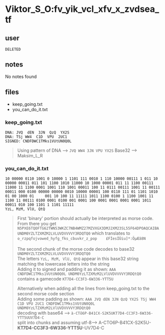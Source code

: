 # Viktor_S_O:fv_yik_vcl_xfv_x_zvdsea_tf
## user
```
DELETED
```
## notes

No notes found

## files
- keep_going.txt
- you_can_do_it.txt


### keep_going.txt
```
DNA: JVQ  dEN  3JN  QzQ  YX2S
DNA: TSj WW4  C1D  VPU  2UC1 
SIGNED: CNDFDWC1TMks1VUtUN0Q0L
```

> Using pattern of DNA --> `JVQ WW4 3JN VPU YX2S`
> Base32 --> Maksim_L_R


### you_can_do_it.txt
```
10 00000 0110 1001 0 10000 1 1101 111 0010 1 110 10000 00111 1 011 10 00000 00011 011 101 1100 1010 11000 10 1000 00001 011 11 1100 00111 11000 11 1100 0001 1001 110 1001 00011 100 11 0111 00111 1001 11 00111 00011 000 0100 00000 00000 0010 10000 00001 100 0110 111 01 1101 1010 01 00 1000 01     001 10 100 11 11111 1011 1100 0100 1 1100 1001 11 1100 11 00111 0100 0001 0100 001 0001 100 0001 0001 0001 0001 1011 00011 010 100 1101 1 1101 11111 
YzL, MzM, VlU, QtQ
```
> First 'binary' portion should actually be interpreted as morse code.
> From there you get `N5PXE6TQOFTG62TWN53WKZC7NB4WMZ27MZVXGX3DMJ2XM23SL55F64DPOAQCAIBAUNDM0YZLTZXMZM2LVLUVDVVVVY3RDQTQ0`
> which translates to `o_rzpqfojvowed_hyfg_fks_cbuvkr_z_pop    £FÌesÍÙiu]*:ÖµÆâ8N`
>
> The second chunk of the morse code decodes to base32 `UNDM0YZLTZXMZM2LVLUVDVVVVY3RDQTQ0` <br>
> The letters `YzL, MzM, VlU, QtQ` appear in this base32 string <br>
> matching the lowercase letters into the string <br>
> Adding it to signed and padding it as shown: `AAA CNDFDWC1TMks1VUtUN0Q0L UNDM0YzLTZXMzM2LVlUVDVVVVY3RDQtQ0` <br>
> contains a gamecode `KT7D4-CC3F3-6W336-YTT5U` <br>
>
> Alternatively when adding all the lines from keep_going.txt to the second morse code section <br>
> Adding some padding as shown: `AAA JVQ dEN 3JN QzQ YX2S TSj WW4 C1D VPU 2UC1 CNDFDWC1TMks1VUtUN0Q0L UNDM0YzLTZXMzM2LVlUVDVVVVY3RDQtQ0` <br>
> decoding with base64 --> `à-CTõ6P-B41CX-S2K5UKT7D4-CC3F3-6W336-YTT5UUV7D4-C` <br>
> split into chunks and assuming utf-8--> A-CTO6P-B41CX-S2K5U-<b>KT7D4-CC3F3-6W336-YTT5U</b>-UV7D4-C
